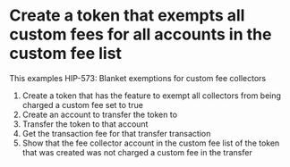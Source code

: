 # Create a token that exempts all custom fees for all accounts in the custom fee list

This examples HIP-573: Blanket exemptions for custom fee collectors

1. Create a token that has the feature to exempt all collectors from being charged a custom fee set to true
2. Create an account to transfer the token to
3. Transfer the token to that account
4. Get the transaction fee for that transfer transaction
5. Show that the fee collector account in the custom fee list of the token that was created was not charged a custom fee in the transfer

